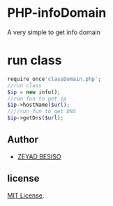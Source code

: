 # PHP-infoDomain

 A very simple  to get info domain

# run class
```php
require_once'classDomain.php';
//run class
$ip = new info();
//run fun to get ip 
$ip->hostName($url);
////run fun to get DNS
$ip->getDns($url);
```

## Author
* [ZEYAD BESISO](https://github.com/23y4d/)

## license
[MIT License](LICENSE).
